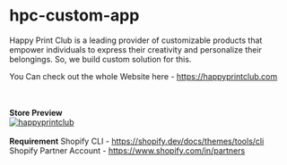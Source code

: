 # hpc-custom-app
Happy Print Club is a leading provider of customizable products that empower individuals to express their creativity and personalize their belongings. So, we build custom solution for this.

You Can check out the whole Website here - https://happyprintclub.com<br/>
<br/>
<br/>

**Store Preview**</br>
<a href="https://happyprintclub.com">
<img src="https://cdn.shopify.com/s/files/1/0642/8649/0793/files/happyprintclub_pinterest_cover.png?v=1710663637" alt="happyprintclub"/></a>
<br/>
<br/>
**Requirement**
Shopify CLI - https://shopify.dev/docs/themes/tools/cli <br>
Shopify Partner Account - https://www.shopify.com/in/partners


